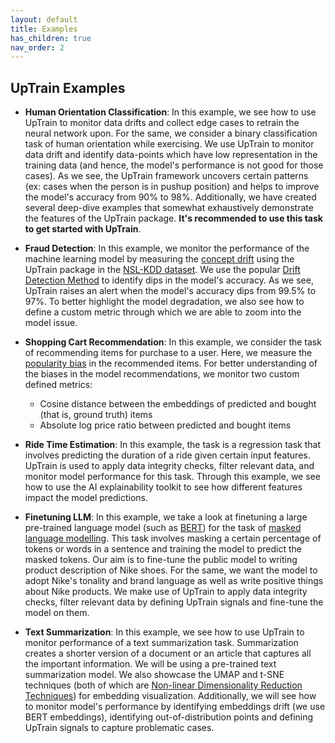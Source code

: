 ```yaml
---
layout: default
title: Examples
has_children: true
nav_order: 2
---
```

## UpTrain Examples

- **Human Orientation Classification**: In this example, we see how to use UpTrain to monitor data drifts and collect edge cases to retrain the neural network upon. For the same, we consider a binary classification task of human orientation while exercising. We use UpTrain to monitor data drift and identify data-points which have low representation in the training data (and hence, the model's performance is not good for those cases). As we see, the UpTrain framework uncovers certain patterns (ex: cases when the person is in pushup position) and helps to improve the model's accuracy from 90% to 98%. Additionally, we have created several deep-dive examples that somewhat exhaustively demonstrate the features of the UpTrain package. **It's recommended to use this task to get started with UpTrain**.

- **Fraud Detection**: In this example, we monitor the performance of the machine learning model by measuring the [concept drift](https://en.wikipedia.org/wiki/Concept_drift) using the UpTrain package in the [NSL-KDD dataset](https://www.unb.ca/cic/datasets/nsl.html). We use the popular [Drift Detection Method](https://riverml.xyz/dev/api/drift/DDM/) to identify dips in the model's accuracy. As we see, UpTrain raises an alert when the model's accuracy dips from 99.5% to 97%. To better highlight the model degradation, we also see how to define a custom metric through which we are able to zoom into the model issue.

- **Shopping Cart Recommendation**: In this example, we consider the task of recommending items for purchase to a user. Here, we measure the [popularity bias](https://computersciencewiki.org/index.php/Popularity_bias) in the recommended items. For better understanding of the biases in the model recommendations, we monitor two custom defined metrics:
  - Cosine distance between the embeddings of predicted and bought (that is, ground truth) items
  - Absolute log price ratio between predicted and bought items

- **Ride Time Estimation**: In this example, the task is a regression task that involves predicting the duration of a ride given certain input features. UpTrain is used to apply data integrity checks, filter relevant data, and monitor model performance for this task. Through this example, we see how to use the AI explainability toolkit to see how different features impact the model predictions.

- **Finetuning LLM**: In this example, we take a look at finetuning a large pre-trained language model (such as [BERT](https://huggingface.co/docs/transformers/model_doc/bert)) for the task of [masked language modelling](https://huggingface.co/docs/transformers/main/tasks/masked_language_modeling). This task involves masking a certain percentage of tokens or words in a sentence and training the model to predict the masked tokens. Our aim is to fine-tune the public model to writing product description of Nike shoes. For the same, we want the model to adopt Nike's tonality and brand language as well as write positive things about Nike products. We make use of UpTrain to apply data integrity checks, filter relevant data by defining UpTrain signals and fine-tune the model on them.

- **Text Summarization**: In this example, we see how to use UpTrain to monitor performance of a text summarization task. Summarization creates a shorter version of a document or an article that captures all the important information. We will be using a pre-trained text summarization model. We also showcase the UMAP and t-SNE techniques (both of which are [Non-linear Dimensionality Reduction Techniques](https://en.wikipedia.org/wiki/Nonlinear_dimensionality_reduction)) for embedding visualization. Additionally, we will see how to monitor model's performance by identifying embeddings drift (we use BERT embeddings), identifying out-of-distribution points and defining UpTrain signals to capture problematic cases.
